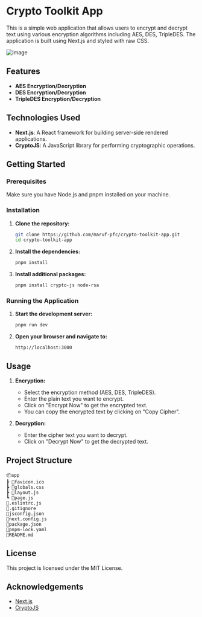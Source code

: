 # Crypto Toolkit App

This is a simple web application that allows users to encrypt and decrypt text using various encryption algorithms including AES, DES, TripleDES. The application is built using Next.js and styled with raw CSS.

![image](https://github.com/user-attachments/assets/e5a1fb67-0e18-4dd5-a3e0-4300929f7af5)

## Features

- **AES Encryption/Decryption**
- **DES Encryption/Decryption**
- **TripleDES Encryption/Decryption**

## Technologies Used

- **Next.js**: A React framework for building server-side rendered applications.
- **CryptoJS**: A JavaScript library for performing cryptographic operations.

## Getting Started

### Prerequisites

Make sure you have Node.js and pnpm installed on your machine.

### Installation

1. **Clone the repository:**

   ```bash
   git clone https://github.com/maruf-pfc/crypto-toolkit-app.git
   cd crypto-toolkit-app
   ```

2. **Install the dependencies:**

   ```bash
   pnpm install
   ```

3. **Install additional packages:**

   ```bash
   pnpm install crypto-js node-rsa
   ```

### Running the Application

1. **Start the development server:**

   ```bash
   pnpm run dev
   ```

2. **Open your browser and navigate to:**

   ```
   http://localhost:3000
   ```

## Usage

1. **Encryption:**

   - Select the encryption method (AES, DES, TripleDES).
   - Enter the plain text you want to encrypt.
   - Click on "Encrypt Now" to get the encrypted text.
   - You can copy the encrypted text by clicking on "Copy Cipher".

2. **Decryption:**
   - Enter the cipher text you want to decrypt.
   - Click on "Decrypt Now" to get the decrypted text.

## Project Structure

```
📦app
┣ 📜favicon.ico
┣ 📜globals.css
┣ 📜layout.js
┗ 📜page.js
📜.eslintrc.js
📜.gitignore
📜jsconfig.json
📜next.config.js
📜package.json
📜pnpm-lock.yaml
📜README.md
```

## License

This project is licensed under the MIT License.

## Acknowledgements

- [Next.js](https://nextjs.org/)
- [CryptoJS](https://cryptojs.gitbook.io/docs/)
